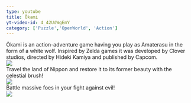 ```yaml
---
type: youtube
title: Ōkami
yt-video-id: 4_42UdWgEmY
category: ['Puzzle','OpenWorld', 'Action']
---
```


Ōkami is an action-adventure game having you play as Amaterasu in the form of a white wolf. Inspired by Zelda games it was developed by Clover studios, directed by Hideki Kamiya and published by Capcom.
<br>
<img src="{{'img/okami/okami1.jpg' | relative_url}}">
<br>
Travel the land of Nippon and restore it to its former beauty with the celestial brush!
<br>
<img src="{{'img/okami/okami2.jpg' | relative_url}}">
<br>
Battle massive foes in your fight against evil!
<br>
<img src="{{'img/okami/okami3.jpg' | relative_url}}">